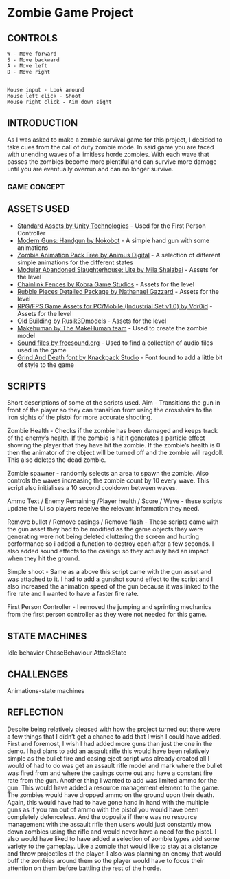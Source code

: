 # Zombie Game Project
## CONTROLS

```
W - Move forward
S - Move backward
A - Move left
D - Move right


Mouse input - Look around
Mouse left click - Shoot
Mouse right click - Aim down sight

```

## INTRODUCTION
As I was asked to make a zombie survival game for this project, I decided to take cues from the call of duty zombie mode. In said game you are faced with unending waves of a limitless horde zombies. With each wave that passes the zombies become more plentiful and can survive more damage until you are eventually overrun and can no longer survive.  
### GAME CONCEPT

## ASSETS USED
* [Standard Assets by Unity Technologies](https://assetstore.unity.com/packages/essentials/asset-packs/standard-assets-32351) - Used for the First Person Controller 
* [Modern Guns: Handgun by Nokobot](https://assetstore.unity.com/packages/3d/props/guns/modern-guns-handgun-129821) - A simple hand gun with some animations
* [Zombie Animation Pack Free by Animus Digital](https://assetstore.unity.com/packages/3d/animations/zombie-animation-pack-free-150219) - A selection of different simple animations for the different states
* [Modular Abandoned Slaughterhouse: Lite by Mila Shalabai](https://assetstore.unity.com/packages/3d/environments/urban/modular-abandoned-slaughterhouse-lite-58082 ) - Assets for the level
* [Chainlink Fences by Kobra Game Studios](https://assetstore.unity.com/packages/3d/chainlink-fences-73107 ) - Assets for the level
* [Rubble Pieces Detailed Package by Nathanael Gazzard]( https://assetstore.unity.com/packages/3d/environments/rubble-pieces-detailed-package-74004) - Assets for the level
* [RPG/FPS Game Assets for PC/Mobile (Industrial Set v1.0) by Vdr0id](https://assetstore.unity.com/packages/3d/environments/industrial/rpg-fps-game-assets-for-pc-mobile-industrial-set-v1-0-87024) - Assets for the level
* [Old Building by Rusik3Dmodels](https://assetstore.unity.com/packages/3d/environments/industrial/old-building-70659) - Assets for the level
* [Makehuman by The MakeHuman team](http://www.makehumancommunity.org/) - Used to create the zombie model
* [Sound files by freesound.org](https://freesound.org/) - Used to find a collection of audio files used in the game
* [Grind And Death font by Knackpack Studio](https://www.dafont.com/grindanddeath.font) - Font found to add a little bit of style to the game

## SCRIPTS
Short descriptions of some of the scripts used.
Aim - Transitions the gun in front of the player so they can transition from using the crosshairs to the iron sights of the pistol for more accurate shooting.

Zombie Health - Checks if the zombie has been damaged and keeps track of the enemy’s health. If the zombie is hit it generates a particle effect showing the player that they have hit the zombie. If the zombie’s health is 0 then the animator of the object will be turned off and the zombie will ragdoll. This also deletes the dead zombie. 

Zombie spawner - randomly selects an area to spawn the zombie. Also controls the waves increasing the zombie count by 10 every wave. This script also initialises a 10 second cooldown between waves.

Ammo Text / Enemy Remaining /Player health / Score / Wave - these scripts update the UI so players receive the relevant information they need.

Remove bullet / Remove casings / Remove flash - These scripts came with the gun asset they had to be modified as the game objects they were generating were not being deleted cluttering the screen and hurting performance so i added a function to destroy each after a few seconds. I also added sound effects to the casings so they actually had an impact when they hit the ground.

Simple shoot - Same as a above this script came with the gun asset and was attached to it. I had to add a gunshot sound effect to the script and I also increased the animation speed of the gun because it was linked to the fire rate and I wanted to have a faster fire rate.

First Person Controller - I removed the jumping and sprinting mechanics from the first person controller as they were not needed for this game.

## STATE MACHINES
Idle behavior
ChaseBehaviour
AttackState

## CHALLENGES
Animations-state machines

## REFLECTION
Despite being relatively pleased with how the project turned out there were a few things that I didn’t get a chance to add that I wish I could have added. First and foremost, I wish I had added more guns than just the one in the demo. I had plans to add an assault rifle this would have been relatively simple as the bullet fire and casing eject script was already created all I would of had to do was get an assault rifle model and mark where the bullet was fired from and where the casings come out and have a constant fire rate from the gun. Another thing I wanted to add was limited ammo for the gun. This would have added a resource management element to the game. The zombies would have dropped ammo on the ground upon their death. Again, this would have had to have gone hand in hand with the multiple guns as if you ran out of ammo with the pistol you would have been completely defenceless. And the opposite if there was no resource management with the assault rifle then users would just constantly mow down zombies using the rifle and would never have a need for the pistol. 
I also would have liked to have added a selection of zombie types add some variety to the gameplay. Like a zombie that would like to stay at a distance and throw projectiles at the player. I also was planning an enemy that would buff the zombies around them so the player would have to focus their attention on them before battling the rest of the horde.
